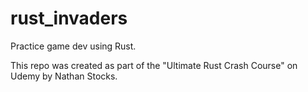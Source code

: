 # rust_invaders

Practice game dev using Rust.

This repo was created as part of the "Ultimate Rust Crash Course" on Udemy by Nathan Stocks.
